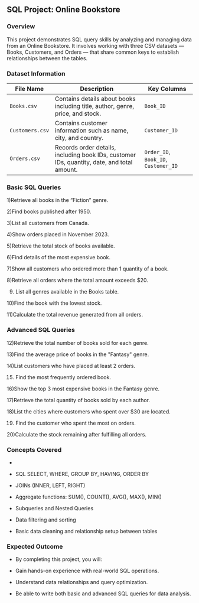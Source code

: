 ## SQL Project: Online Bookstore
### Overview

This project demonstrates SQL query skills by analyzing and managing data from an Online Bookstore.
It involves working with three CSV datasets — Books, Customers, and Orders — that share common keys to establish relationships between the tables.

### Dataset Information

| File Name       | Description                                                                                | Key Columns                          |
| --------------- | ------------------------------------------------------------------------------------------ | ------------------------------------ |
| `Books.csv`     | Contains details about books including title, author, genre, price, and stock.             | `Book_ID`                            |
| `Customers.csv` | Contains customer information such as name, city, and country.                             | `Customer_ID`                        |
| `Orders.csv`    | Records order details, including book IDs, customer IDs, quantity, date, and total amount. | `Order_ID`, `Book_ID`, `Customer_ID` |

### Basic SQL Queries

1)Retrieve all books in the “Fiction” genre.

2)Find books published after 1950.

3)List all customers from Canada.

4)Show orders placed in November 2023.

5)Retrieve the total stock of books available.

6)Find details of the most expensive book.

7)Show all customers who ordered more than 1 quantity of a book.

8)Retrieve all orders where the total amount exceeds $20.

9) List all genres available in the Books table.

10)Find the book with the lowest stock.

11)Calculate the total revenue generated from all orders.

### Advanced SQL Queries

12)Retrieve the total number of books sold for each genre.

13)Find the average price of books in the "Fantasy" genre.

14)List customers who have placed at least 2 orders.

15) Find the most frequently ordered book.

16)Show the top 3 most expensive books in the Fantasy genre.

17)Retrieve the total quantity of books sold by each author.

18)List the cities where customers who spent over $30 are located.

19) Find the customer who spent the most on orders.

20)Calculate the stock remaining after fulfilling all orders.

### Concepts Covered

-
-  SQL SELECT, WHERE, GROUP BY, HAVING, ORDER BY

- JOINs (INNER, LEFT, RIGHT)

- Aggregate functions: SUM(), COUNT(), AVG(), MAX(), MIN()

- Subqueries and Nested Queries

- Data filtering and sorting

- Basic data cleaning and relationship setup between tables

### Expected Outcome

- By completing this project, you will:

- Gain hands-on experience with real-world SQL operations.

- Understand data relationships and query optimization.

- Be able to write both basic and advanced SQL queries for data analysis.

